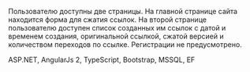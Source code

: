 Пользователю доступны две страницы. На главной странице сайта находится форма для сжатия ссылок. На второй странице пользователю доступен список созданных им ссылок с датой и временем создания, оригинальной ссылкой, сжатой версией и количеством переходов по ссылке.
Регистрации не предусмотрено.

ASP.NET, AngularJs 2, TypeScript, Bootstrap, MSSQL, EF
